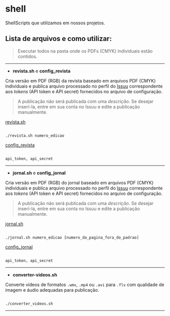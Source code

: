 shell
=====

ShellScripts que utilizamos em nossos projetos.

## Lista de arquivos e como utilizar:

> Executar todos na pasta onde os PDFs (CMYK) individuais estão contidos.

---

* **revista.sh** e **config_revista**

Cria versão em PDF (RGB) da revista baseado em arquivos PDF (CMYK) individuais e publica arquivo processado no perfil do [Issuu](http://issuu.com) correspondente aos *tokens* (API token e API secret) fornecidos no arquivo de configuração.

> A publicação não será publicada com uma *descrição*. Se desejar inserí-la, entre em sua conta no Issuu e edite a publicação manualmente.


[revista.sh](https://raw2.github.com/GrupoMauaRegiao/shell/master/revista.sh)

```

./revista.sh numero_edicao

```

[config_revista](https://raw2.github.com/GrupoMauaRegiao/shell/master/config_revista)

```

api_token, api_secret

```
---


* **jornal.sh** e **config_jornal**

Cria versão em PDF (RGB) do jornal baseado em arquivos PDF (CMYK) individuais e publica arquivo processado no perfil do [Issuu](http://issuu.com) correspondente aos *tokens* (API token e API secret) fornecidos no arquivo de configuração.

> A publicação não será publicada com uma *descrição*. Se desejar inserí-la, entre em sua conta no Issuu e edite a publicação manualmente.

[jornal.sh](https://raw2.github.com/GrupoMauaRegiao/shell/master/jornal.sh)

```

./jornal.sh numero_edicao [numero_da_pagina_fora_do_padrao]

```


[config_jornal](https://raw2.github.com/GrupoMauaRegiao/shell/master/config_jornal)

```

api_token, api_secret

```
---

* **converter-videos.sh**

Converte vídeos de formatos `.wmv`, `.mp4` ou `.avi` para `.flv` com qualidade de imagem e áudio adequadas para publicação.

```

./converter_videos.sh

```
---